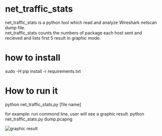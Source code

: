 
# net_traffic_stats

net_traffic_stats is a python tool which read and analyze Wireshark netscan dump file.  
net_traffic_stats counts the numbers of package each host sent and recieved and lists first 5 result in graphic mode.


# how to install

sudo -H pip install -r requirements.txt 



# How to run it   
  python net_traffic_stats.py \[file name\]
  
  for example:
  run commond line, user will see a graphic result.
  python net_traffic_stats.py dump.pcapng 
  
  ![graphic result](http://www.99sns.com/net_traffic_stats.png)
  
  
